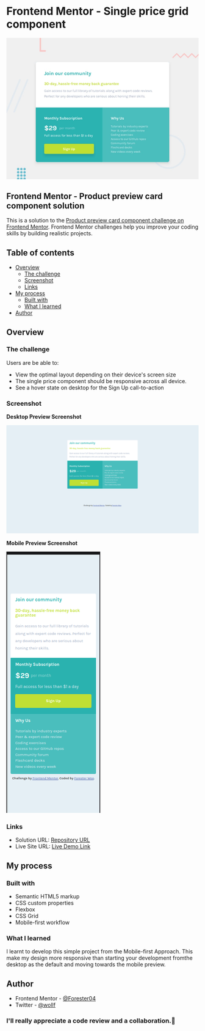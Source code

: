 # Frontend Mentor - Single price grid component

![Design preview for the Single price grid component coding challenge](./design/desktop-preview.jpg)

## Frontend Mentor - Product preview card component solution

This is a solution to the [Product preview card component challenge on Frontend Mentor](https://www.frontendmentor.io/challenges/single-price-grid-component-5ce41129d0ff452fec5abbbc). Frontend Mentor challenges help you improve your coding skills by building realistic projects. 

## Table of contents

- [Overview](#overview)
  - [The challenge](#the-challenge)
  - [Screenshot](#screenshot)
  - [Links](#links)
- [My process](#my-process)
  - [Built with](#built-with)
  - [What I learned](#what-i-learned)
- [Author](#author)

## Overview

### The challenge

Users are be able to:

- View the optimal layout depending on their device's screen size
- The single price component should be responsive across all device.
- See a hover state on desktop for the Sign Up call-to-action

### Screenshot

**Desktop Preview Screenshot**

![Desktop-preview](images/screenshots/desktop.png)

**Mobile Preview Screenshot**

![Mobile-preview](images/screenshots/mobile.png)


### Links

- Solution URL: [Repository URL](https://github.com/Forester04/frontend_mentor-projects/tree/main/single-price-grid-component-master)
- Live Site URL: [Live Demo Link](https://forester04.github.io/frontend_mentor-projects/single-price-grid-component-master/)

## My process

### Built with

- Semantic HTML5 markup
- CSS custom properties
- Flexbox
- CSS Grid
- Mobile-first workflow

### What I learned

I learnt to develop this simple project from the Mobile-first Approach. This make my design more responsive than starting your development fromthe desktop as the default and moving towards the mobile preview.

## Author

- Frontend Mentor - [@Forester04](https://www.frontendmentor.io/profile/Forester04)
- Twitter - [@wollf](https://www.twitter.com/wollf)

### I'll really appreciate a code review and a collaboration.🚀
